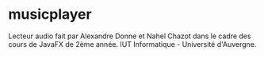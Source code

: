 # musicplayer

Lecteur audio fait par Alexandre Donne et Nahel Chazot dans le cadre des cours de JavaFX de 2ème année.
IUT Informatique - Université d'Auvergne.

